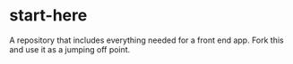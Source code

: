 start-here
==========

A repository that includes everything needed for a front end app. Fork this and use it as a jumping off point.
